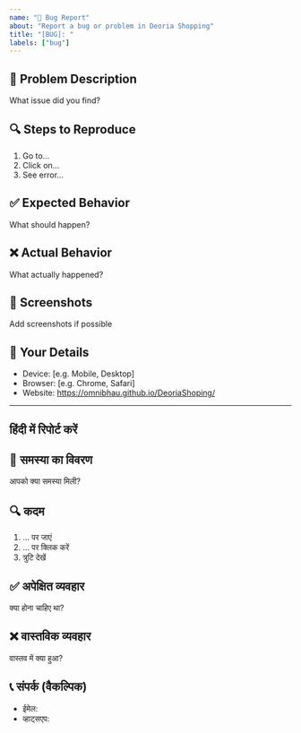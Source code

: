 ```yaml
---
name: "🐛 Bug Report"
about: "Report a bug or problem in Deoria Shopping"
title: "[BUG]: "
labels: ["bug"]
---
```


## 🐛 Problem Description
What issue did you find?

## 🔍 Steps to Reproduce  
1. Go to...
2. Click on...
3. See error...

## ✅ Expected Behavior
What should happen?

## ❌ Actual Behavior  
What actually happened?

## 📸 Screenshots
Add screenshots if possible

## 📱 Your Details
- Device: [e.g. Mobile, Desktop]
- Browser: [e.g. Chrome, Safari]
- Website: https://omnibhau.github.io/DeoriaShoping/

---

## हिंदी में रिपोर्ट करें

## 🐛 समस्या का विवरण
आपको क्या समस्या मिली?

## 🔍 कदम
1. ... पर जाएं
2. ... पर क्लिक करें  
3. त्रुटि देखें

## ✅ अपेक्षित व्यवहार
क्या होना चाहिए था?

## ❌ वास्तविक व्यवहार
वास्तव में क्या हुआ?

## 📞 संपर्क (वैकल्पिक)
- ईमेल: 
- व्हाट्सएप: 
